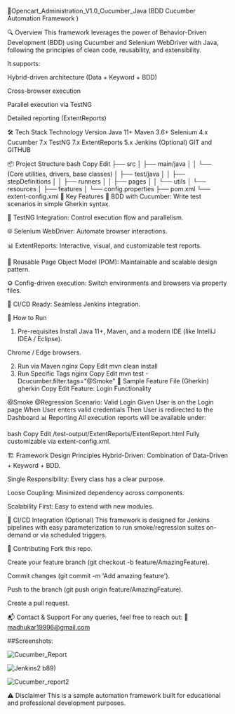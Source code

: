 🚀Opencart_Administration_V1.0_Cucumber_Java (BDD Cucumber Automation Framework )


🔍 Overview
This framework leverages the power of Behavior-Driven Development (BDD) using Cucumber and Selenium WebDriver with Java, following the principles of clean code, reusability, and extensibility.

It supports:

Hybrid-driven architecture (Data + Keyword + BDD)

Cross-browser execution

Parallel execution via TestNG

Detailed reporting (ExtentReports)

🛠️ Tech Stack
Technology	Version
Java	11+
Maven	3.6+
Selenium	4.x
Cucumber	7.x
TestNG	7.x
ExtentReports	5.x
Jenkins	(Optional)
GIT and GITHUB

📦 Project Structure
bash
Copy
Edit
├── src
│   ├── main/java
│   │   └── (Core utilities, drivers, base classes)
│   ├── test/java
│   │   ├── stepDefinitions
│   │   ├── runners
│   │   ├── pages
│   │   └── utils
│   └── resources
│       ├── features
│       └── config.properties
├── pom.xml
└── extent-config.xml
🧩 Key Features
🔗 BDD with Cucumber: Write test scenarios in simple Gherkin syntax.

🧪 TestNG Integration: Control execution flow and parallelism.

🌐 Selenium WebDriver: Automate browser interactions.

📊 ExtentReports: Interactive, visual, and customizable test reports.

🔄 Reusable Page Object Model (POM): Maintainable and scalable design pattern.

⚙️ Config-driven execution: Switch environments and browsers via property files.

🤖 CI/CD Ready: Seamless Jenkins integration.

🚀 How to Run
1. Pre-requisites
Install Java 11+, Maven, and a modern IDE (like IntelliJ IDEA / Eclipse).

Chrome / Edge browsers.

2. Run via Maven
nginx
Copy
Edit
mvn clean install
3. Run Specific Tags
nginx
Copy
Edit
mvn test -Dcucumber.filter.tags="@Smoke"
📝 Sample Feature File (Gherkin)
gherkin
Copy
Edit
Feature: Login Functionality

  @Smoke @Regression
  Scenario: Valid Login
    Given User is on the Login page
    When User enters valid credentials
    Then User is redirected to the Dashboard
📊 Reporting
All execution reports will be available under:

bash
Copy
Edit
/test-output/ExtentReports/ExtentReport.html
Fully customizable via extent-config.xml.

🏗️ Framework Design Principles
Hybrid-Driven: Combination of Data-Driven + Keyword + BDD.

Single Responsibility: Every class has a clear purpose.

Loose Coupling: Minimized dependency across components.

Scalability First: Easy to extend with new modules.

🔗 CI/CD Integration (Optional)
This framework is designed for Jenkins pipelines with easy parameterization to run smoke/regression suites on-demand or via scheduled triggers.

🤝 Contributing
Fork this repo.

Create your feature branch (git checkout -b feature/AmazingFeature).

Commit changes (git commit -m 'Add amazing feature').

Push to the branch (git push origin feature/AmazingFeature).

Create a pull request.

📬 Contact & Support
For any queries, feel free to reach out:
📧 madhukar19996@gmail.com

##Screenshots:

![Cucumber_Report](https://github.com/user-attachments/assets/b926d20c-ff69-4752-90fd-9302d39721c3)

![Jenkins2](https://github.com/user-attachments/assets/581dcfe8-5333-4078-bd6b-6195416313de)
b89)


![Cucumber_report2](https://github.com/user-attachments/assets/15c9618f-70f6-467d-b930-69a95ee1b121)



⚠️ Disclaimer
This is a sample automation framework built for educational and professional development purposes.
